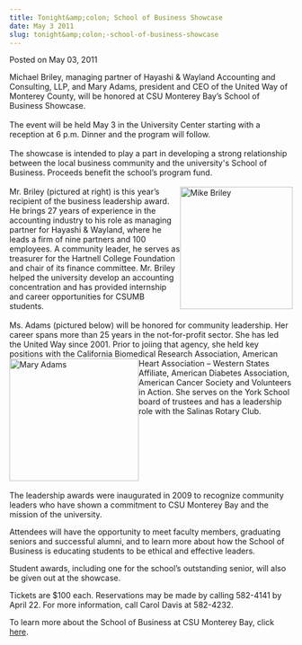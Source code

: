 ```yaml
---
title: Tonight&amp;colon; School of Business Showcase
date: May 3 2011
slug: tonight&amp;colon;-school-of-business-showcase
---
```


<span class="date">Posted on May 03, 2011 </span>

<p>Michael Briley, managing partner of Hayashi &amp; Wayland
Accounting and Consulting, LLP, and Mary Adams, president and CEO
of the United Way of Monterey County, will be honored at CSU
Monterey Bay&#x2019;s School of Business Showcase.<br>
<br>
The event will be held May 3 in the University Center starting with
a reception at 6 p.m. Dinner and the program will follow.<br>
<br>
The showcase is intended to play a part in developing a strong
relationship between the local business community and the
university&apos;s School of Business. Proceeds benefit the school&#x2019;s
program fund.<br>
<br>
<img alt="Mike Briley" src="http://news.csumb.edu/sites/default/files/65/attachments/news/images/mike_briley_sm.jpg" style="float:right; width:200px; height:218px">Mr. Briley
(pictured at right) is this year&#x2019;s recipient of the business
leadership award. He brings 27 years of experience in the
accounting industry to his role as managing partner for Hayashi
&amp; Wayland, where he leads a firm of nine partners and 100
employees. A community leader, he serves as treasurer for the
Hartnell College Foundation and chair of its finance committee. Mr.
Briley helped the university develop an accounting concentration
and has provided internship and career opportunities for CSUMB
students.<br>
<br>
Ms. Adams (pictured below) will be honored for community
leadership. Her career spans more than 25 years in the
not-for-profit sector. She has led the United Way since 2001. Prior
to joiing that agency, she held key positions with the California
Biomedical Research Association, American Heart Association &#x2013;
Western States&#xA0;<img alt="Mary Adams" src="http://news.csumb.edu/sites/default/files/65/attachments/news/images/mary_adams_sm.jpg" style="float:left; width:230px; height:218px">Affiliate, American
Diabetes Association, American Cancer Society and Volunteers in
Action. She serves on the York School board of trustees and has a
leadership role with the Salinas Rotary Club.</img></br></br></img></br></br></br></br></br></br></p>
<p>The leadership awards were inaugurated in 2009 to recognize
community leaders who have shown a commitment to CSU Monterey Bay
and the mission of the university.</p>
<p>Attendees will have the opportunity to meet faculty members,
graduating seniors and successful alumni, and to learn more about
how the School of Business is educating students to be ethical and
effective leaders.</p>
<p>Student awards, including one for the school&#x2019;s outstanding
senior, will also be given out at the showcase.</p>
<p>Tickets are $100 each. Reservations may be made by calling
582-4141 by April 22. For more information, call Carol Davis at
582-4232.</p>
<p>To learn more about the School of Business at CSU Monterey Bay,
click <a href="http://csumb.edu/business" rel="nofollow">here</a>.<br>
&#xA0;</br></p>

